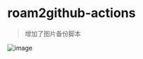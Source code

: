 # roam2github-actions

> 增加了图片备份脚本

![image](https://user-images.githubusercontent.com/4997466/112108490-37857280-8beb-11eb-8743-9544594a69b2.png)
